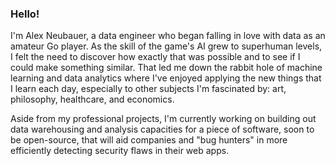 ### Hello!

I'm Alex Neubauer, a data engineer who began falling in love with data as an amateur Go player. As the skill of the game's AI grew to superhuman levels, I felt the need to discover how exactly that was possible and to see if I could make something similar. That led me down the rabbit hole of machine learning and data analytics where I've enjoyed applying the new things that I learn each day, especially to other subjects I'm fascinated by: art, philosophy, healthcare, and economics. 

Aside from my professional projects, I'm currently working on building out data warehousing and analysis capacities for a piece of software, soon to be open-source, that will aid companies and "bug hunters" in more efficiently detecting security flaws in their web apps. 
